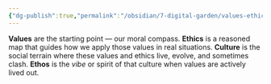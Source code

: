 ```yaml
---
{"dg-publish":true,"permalink":"/obsidian/7-digital-garden/values-ethics-and-ethos/","tags":["gardenEntry"],"created":"2025-08-10T13:42:13.590+01:00","updated":"2025-08-10T13:47:22.578+01:00"}
---
```


**Values** are the starting point — our moral compass.
**Ethics** is a reasoned map that guides how we apply those values in real situations.
**Culture** is the social terrain where these values and ethics live, evolve, and sometimes clash.
**Ethos** is the _vibe_ or spirit of that culture when values are actively lived out.